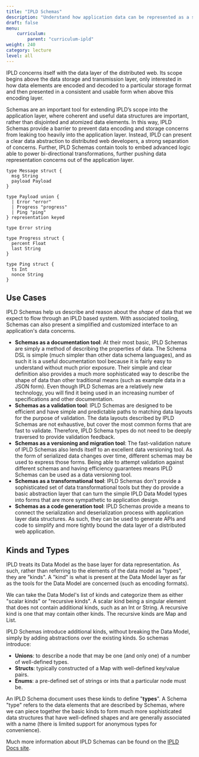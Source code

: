 ```yaml
---
title: "IPLD Schemas"
description: "Understand how application data can be represented as a schema"
draft: false
menu:
    curriculum:
        parent: "curriculum-ipld"
weight: 240
category: lecture
level: all
---
```


IPLD concerns itself with the data layer of the distributed web. Its scope begins above the data storage and transmission layer, only interested in how data elements are encoded and decoded to a particular storage format and then presented in a consistent and usable form when above this encoding layer.

Schemas are an important tool for extending IPLD’s scope into the application layer, where coherent and useful data structures are important, rather than disjointed and atomized data elements. In this way, IPLD Schemas provide a barrier to prevent data encoding and storage concerns from leaking too heavily into the application layer. Instead, IPLD can present a clear data abstraction to distributed web developers, a strong separation of concerns. Further, IPLD Schemas contain tools to embed advanced logic able to power bi-directional transformations, further pushing data representation concerns out of the application layer.

```
type Message struct {
  msg String
  payload Payload
}

type Payload union {
  | Error "error"
  | Progress "progress"
  | Ping "ping"
} representation keyed

type Error string

type Progress struct {
  percent Float
  last String
}

type Ping struct {
  ts Int
  nonce String
}
```

## Use Cases

IPLD Schemas help us describe and reason about the *shape* of data that we expect to flow through an IPLD based system. With associated tooling, Schemas can also present a simplified and customized interface to an application's data concerns.

* **Schemas as a documentation tool**: At their most basic, IPLD Schemas are simply a method of describing the properties of data. The Schema DSL is simple (much simpler than other data schema languages), and as such it is a useful documentation tool because it is fairly easy to understand without much prior exposure. Their simple and clear definition also provides a much more sophisticated way to describe the shape of data than other traditional means (such as example data in a JSON form). Even though IPLD Schemas are a relatively new technology, you will find it being used in an increasing number of specifications and other documentation.
* **Schemas as a validation tool**: IPLD Schemas are designed to be efficient and have simple and predictable paths to matching data layouts for the purpose of validation. The data layouts described by IPLD Schemas are not exhaustive, but cover the most common forms that are fast to validate. Therefore, IPLD Schema types do not need to be deeply traversed to provide validation feedback.
* **Schemas as a versioning and migration tool**: The fast-validation nature of IPLD Schemas also lends itself to an excellent data versioning tool. As the form of serialized data changes over time, different schemas may be used to express those forms. Being able to attempt validation against different schemas and having efficiency guarantees means IPLD Schemas can be used as a data versioning tool.
* **Schemas as a transformational tool**: IPLD Schemas don't provide a sophisticated set of data transformational tools but they do provide a basic abstraction layer that can turn the simple IPLD Data Model types into forms that are more sympathetic to application design.
* **Schemas as a code generation tool**: IPLD Schemas provide a means to connect the serialization and deserialization process with application layer data structures. As such, they can be used to generate APIs and code to simplify and more tightly bound the data layer of a distributed web application.

## Kinds and Types

IPLD treats its Data Model as the base layer for data representation. As such, rather than referring to the elements of the data model as "types", they are "kinds". A "kind" is what is present at the Data Model layer as far as the tools for the Data Model are concerned (such as encoding formats).

We can take the Data Model's list of kinds and categorize them as either "scalar kinds" or "recursive kinds". A scalar kind being a singular element that does not contain additional kinds, such as an Int or String. A recursive kind is one that may contain other kinds. The recursive kinds are Map and List.

IPLD Schemas introduce additional kinds, without breaking the Data Model, simply by adding abstractions over the existing kinds. So schemas introduce:

* **Unions**: to describe a node that may be one (and only one) of a number of well-defined types.
* **Structs**: typically constructed of a Map with well-defined key/value pairs.
* **Enums**: a pre-defined set of strings or ints that a particular node must be.

An IPLD Schema document uses these kinds to define "**types**". A Schema "type" refers to the data elements that are described by Schemas, where we can piece together the basic kinds to form much more sophisticated data structures that have well-defined shapes and are generally associated with a name (there is limited support for anonymous types for convenience).

Much more information about IPLD Schemas can be found on the [IPLD Docs site](https://ipld.io/docs/schemas/).